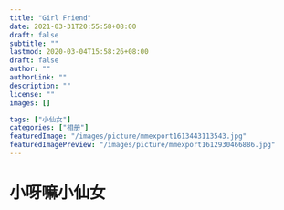 ```yaml
---
title: "Girl Friend"
date: 2021-03-31T20:55:58+08:00
draft: false
subtitle: ""
lastmod: 2020-03-04T15:58:26+08:00
draft: false
author: ""
authorLink: ""
description: ""
license: ""
images: []

tags: ["小仙女"]
categories: ["相册"]
featuredImage: "/images/picture/mmexport1613443113543.jpg"
featuredImagePreview: "/images/picture/mmexport1612930466886.jpg"
---
```


# 小呀嘛小仙女
